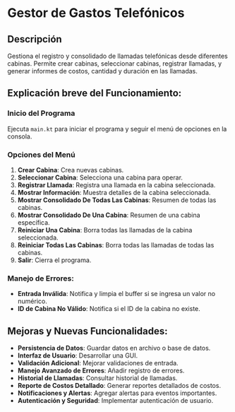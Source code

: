 # Gestor de Gastos Telefónicos

## Descripción

Gestiona el registro y consolidado de llamadas telefónicas desde diferentes cabinas. Permite crear cabinas, seleccionar cabinas, registrar llamadas, y generar informes de costos, cantidad y duración en las llamadas.

## Explicación breve del Funcionamiento:

### Inicio del Programa

Ejecuta `main.kt` para iniciar el programa y seguir el menú de opciones en la consola.

### Opciones del Menú

1. **Crear Cabina**: Crea nuevas cabinas.
2. **Seleccionar Cabina**: Selecciona una cabina para operar.
3. **Registrar Llamada**: Registra una llamada en la cabina seleccionada.
4. **Mostrar Información**: Muestra detalles de la cabina seleccionada.
5. **Mostrar Consolidado De Todas Las Cabinas**: Resumen de todas las cabinas.
6. **Mostrar Consolidado De Una Cabina**: Resumen de una cabina específica.
7. **Reiniciar Una Cabina**: Borra todas las llamadas de la cabina seleccionada.
8. **Reiniciar Todas Las Cabinas**: Borra todas las llamadas de todas las cabinas.
9. **Salir**: Cierra el programa.

### Manejo de Errores:

- **Entrada Inválida**: Notifica y limpia el buffer si se ingresa un valor no numérico.
- **ID de Cabina No Válido**: Notifica si el ID de la cabina no existe.

## Mejoras y Nuevas Funcionalidades:

- **Persistencia de Datos**: Guardar datos en archivo o base de datos.
- **Interfaz de Usuario**: Desarrollar una GUI.
- **Validación Adicional**: Mejorar validaciones de entrada.
- **Manejo Avanzado de Errores**: Añadir registro de errores.
- **Historial de Llamadas**: Consultar historial de llamadas.
- **Reporte de Costos Detallado**: Generar reportes detallados de costos.
- **Notificaciones y Alertas**: Agregar alertas para eventos importantes.
- **Autenticación y Seguridad**: Implementar autenticación de usuario.
